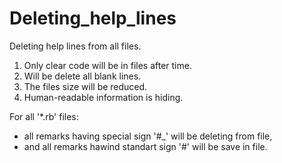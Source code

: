 # Deleting_help_lines
Deleting help lines from all files. 

1. Only clear code will be in files after time. 
2. Will be delete all blank lines. 
3. The files size will be reduced. 
4. Human-readable information is hiding.

For all '*.rb' files:
- all remarks having special sign '#_' will be deleting from file,
- and all remarks hawind standart sign '#' will be save in file.